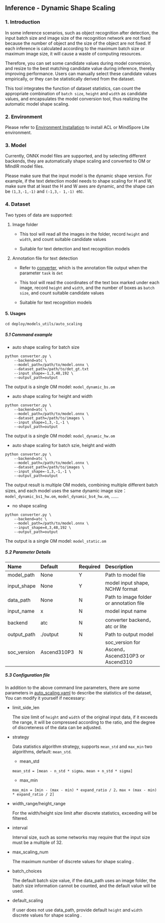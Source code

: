 ## Inference - Dynamic Shape Scaling

### 1. Introduction

In some inference scenarios, such as object recognition after detection, the input batch size and image size of the
recognition network are not fixed because the number of object and the size of the object are not fixed. If each
inference is calculated according to the maximum batch size or maximum image size, it will cause a waste of computing
resources.

Therefore, you can set some candidate values during model conversion, and resize to the best matching candidate value
during inference, thereby improving performance. Users can manually select these candidate values empirically, or they
can be statistically derived from the dataset.

This tool integrates the function of dataset statistics, can count the appropriate combination of `batch size`, `height`
and `width` as candidate values, and encapsulates the model conversion tool, thus realizing the automatic model shape
scaling.

### 2. Environment

Please refer to [Environment Installation](environment.md) to install ACL or MindSpore Lite environment.

### 3. Model

Currently, ONNX model files are supported, and by selecting different backends, they are automatically shape scaling and
converted to OM or MIndIR model files.

Please make sure that the input model is the dynamic shape version. For example, if the text detection model needs to
shape scaling for H and W, make sure that at least the H and W axes are dynamic, and the shape can be `(1,3,-1,-1)` and
`(-1,3,- 1,-1) `etc.

### 4. Dataset

Two types of data are supported:

1. Image folder

   - This tool will read all the images in the folder, record `height` and `width`, and count suitable candidate values

   - Suitable for text detection and text recognition models

2. Annotation file for text detection

   - Refer to [converter](../datasets/converters.md), which is the annotation file output when the
     parameter `task` is `det`

   - This tool will read the coordinates of the text box marked under each image, record `height` and `width`, and the
     number of boxes as `batch size`, and count suitable candidate values

   - Suitable for text recognition models

#### 5. Usages

`cd deploy/models_utils/auto_scaling`

##### 5.1 Command example

- auto shape scaling for batch size

```shell
python converter.py \
    --backend=atc \
    --model_path=/path/to/model.onnx \
    --dataset_path=/path/to/det_gt.txt
    --input_shape=-1,3,48,192 \
    --output_path=output
```

The output is a single OM model: `model_dynamic_bs.om`

- auto shape scaling for height and width

```shell
python converter.py \
    --backend=atc \
    --model_path=/path/to/model.onnx \
    --dataset_path=/path/to/images \
    --input_shape=1,3,-1,-1 \
    --output_path=output
```

The output is a single OM model: `model_dynamic_hw.om`

- auto shape scaling for batch szie, height and width

```shell
python converter.py \
    --backend=atc \
    --model_path=/path/to/model.onnx \
    --dataset_path=/path/to/images \
    --input_shape=-1,3,-1,-1 \
    --output_path=output
```

The output result is multiple OM models, combining multiple different batch sizes, and each model uses the same dynamic
image size：`model_dynamic_bs1_hw.om`, `model_dynamic_bs4_hw.om`, ......

- no shape scaling

```shell
python converter.py \
    --backend=atc \
    --model_path=/path/to/model.onnx \
    --input_shape=4,3,48,192 \
    --output_path=output
```

The output is a single OM model: `model_static.om`

##### 5.2 Parameter Details

| Name        | Default     | Required | Description                                      |
|:------------|:------------|:---------|:-------------------------------------------------|
| model_path  | None        | Y        | Path to model file                               |
| input_shape | None        | Y        | model input shape, NCHW format                   |
| data_path   | None        | N        | Path to image folder or annotation file          |
| input_name  | x           | N        | model input name                                 |
| backend     | atc         | N        | converter backend，atc or lite                   |
| output_path | ./output    | N        | Path to output model                             |
| soc_version | Ascend310P3 | N        | soc_version for Ascend，Ascend310P3 or Ascend310 |

##### 5.3 Configuration file

In addition to the above command line parameters, there are some parameters in
[auto_scaling.yaml](https://github.com/mindspore-lab/mindocr/tree/main/deploy/models_utils/auto_scaling/configs/auto_scaling.yaml) to describe the statistics of
the dataset, You can modify it yourself if necessary:

- limit_side_len

  The size limit of `height` and `width` of the original input data, if it exceeds the range, it will be compressed
  according to the ratio, and the degree of discreteness of the data can be adjusted.

- strategy

  Data statistics algorithm strategy, supports `mean_std` and `max_min` two algorithms, default: `mean_std`.

  - mean_std

  ```
  mean_std = [mean - n_std * sigma，mean + n_std * sigma]
  ```

  - max_min

  ```
  max_min = [min - (max - min) * expand_ratio / 2，max + (max - min) * expand_ratio / 2]
  ```

- width_range/height_range

  For the width/height size limit after discrete statistics, exceeding will be filtered.

- interval

  Interval size, such as some networks may require that the input size must be a multiple of 32.

- max_scaling_num

  The maximum number of discrete values for shape scaling .

- batch_choices

  The default batch size value, if the data_path uses an image folder, the batch size information cannot be counted, and
  the default value will be used.

- default_scaling

  If user does not use data_path, provide default `height` and `width` discrete values for shape scaling .
